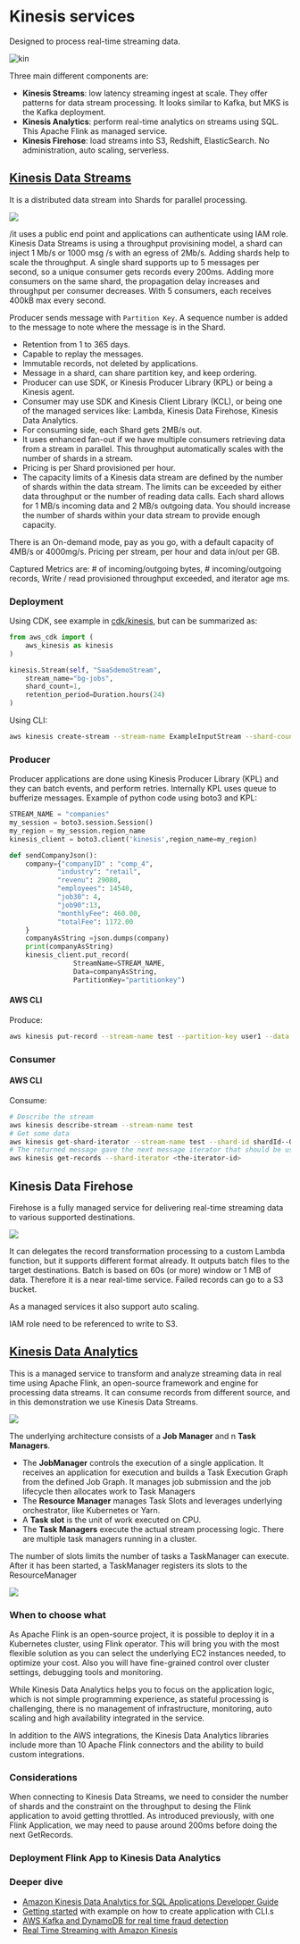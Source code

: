 # Kinesis services

Designed to process real-time streaming data. 

 ![kin](./diagrams/kinesis.drawio.svg)

Three main different components are: 

* **Kinesis Streams**: low latency streaming ingest at scale. They offer patterns for data stream processing. It looks similar to Kafka, but MKS is the Kafka deployment.
* **Kinesis Analytics**: perform real-time analytics on streams using SQL. This Apache Flink as managed service.
* **Kinesis Firehose**: load streams into S3, Redshift, ElasticSearch. No administration, auto scaling, serverless.

## [Kinesis Data Streams](https://aws.amazon.com/kinesis/data-analytics/)

It is a distributed data stream into Shards for parallel processing. 

![](./diagrams/kinesis-data-streams.drawio.png)

/it uses a public end point and applications can authenticate using IAM role. Kinesis Data Streams is using a throughput provisining model, a shard can inject 1 Mb/s or 1000 msg /s with an egress of 2Mb/s. Adding shards help to scale the throughput. A single shard supports up to 5 messages per second, so a unique consumer gets records every 200ms. Adding more consumers on the same shard, the propagation delay increases and throughput per consumer decreases. With 5 consumers, each receives 400kB max every second.

Producer sends message with `Partition Key`. A sequence number is added to the message to note where the message is in the Shard. 

* Retention from 1 to 365 days.
* Capable to replay the messages.
* Immutable records, not deleted by applications.
* Message in a shard, can share partition key, and keep ordering.
* Producer can use SDK, or Kinesis Producer Library (KPL) or being a Kinesis agent.
* Consumer may use SDK and Kinesis Client Library (KCL), or being one of the managed services like: Lambda, Kinesis Data Firehose, Kinesis Data Analytics.
* For consuming side, each Shard gets 2MB/s out.
* It uses enhanced fan-out if we have multiple consumers retrieving data from a stream in parallel. This throughput automatically scales with the number of shards in a stream.
* Pricing is per Shard provisioned per hour.
* The capacity limits of a Kinesis data stream are defined by the number of shards within the data stream. The limits can be exceeded by either data throughput or the number of reading data calls. Each shard allows for 1 MB/s incoming data and 2 MB/s outgoing data. You should increase the number of shards within your data stream to provide enough capacity.

There is an On-demand mode, pay as you go, with a default capacity of 4MB/s or 4000mg/s. Pricing per stream, per hour and data in/out per GB. 

Captured Metrics are: # of incoming/outgoing bytes, # incoming/outgoing records, Write / read provisioned throughput exceeded, and iterator age ms.

### Deployment

Using CDK, see example in [cdk/kinesis](https://github.com/jbcodeforce/big-data-tenant-analytics/tree/main/cdk/kinesis), but can be summarized as:

```python
from aws_cdk import (
    aws_kinesis as kinesis
)

kinesis.Stream(self, "SaaSdemoStream",
    stream_name="bg-jobs",
    shard_count=1,
    retention_period=Duration.hours(24)
)
```

Using CLI:

```sh
aws kinesis create-stream --stream-name ExampleInputStream --shard-count 1 --region us-west-2 --profile adminuser
```

### Producer

Producer applications are done using Kinesis Producer Library (KPL) and they can batch events, and perform retries. Internally KPL uses queue to bufferize messages.  Example of python code using boto3 and KPL:

```python
STREAM_NAME = "companies"
my_session = boto3.session.Session()
my_region = my_session.region_name
kinesis_client = boto3.client('kinesis',region_name=my_region)

def sendCompanyJson():
    company={"companyID" : "comp_4",
            "industry": "retail",
            "revenu": 29080,
            "employees": 14540,
            "job30": 4,
            "job90":13,
            "monthlyFee": 460.00,
            "totalFee": 1172.00
    }
    companyAsString =json.dumps(company)
    print(companyAsString)
    kinesis_client.put_record(
                StreamName=STREAM_NAME,
                Data=companyAsString,
                PartitionKey="partitionkey")
```

#### AWS CLI

Produce:

```sh
aws kinesis put-record --stream-name test --partition-key user1 --data "user signup" --cli-binary-format raw-in-base64-out
```

### Consumer

#### AWS CLI

Consume:

```sh
# Describe the stream
aws kinesis describe-stream --stream-name test
# Get some data
aws kinesis get-shard-iterator --stream-name test --shard-id shardId--00000000 --shard-iterator-type TRIM_HORIZON
# The returned message gave the next message iterator that should be used in the next call.
aws kinesis get-records --shard-iterator <the-iterator-id>
```

## Kinesis Data Firehose

Firehose is a fully managed service for delivering real-time streaming data to various supported destinations.

![](./diagrams/firehose.drawio.svg)

It can delegates the record transformation processing to a custom Lambda function, but it supports different format already. It outputs batch files to the target destinations. Batch is based on 60s (or more) window or 1 MB of data. Therefore it is a near real-time service. Failed records can go to a S3 bucket.

As a managed services it also support auto scaling.

IAM role need to be referenced to write to S3.

## [Kinesis Data Analytics](https://aws.amazon.com/kinesis/data-analytics/)

This is a managed service to transform and analyze streaming data in real time using Apache Flink, an open-source framework and engine for processing data streams. It can consume records from different source, and in this demonstration we use Kinesis Data Streams.

![](https://d1.awsstatic.com/architecture-diagrams/Product-Page-Diagram_Amazon-Kinesis-Data-Analytics_HIW.82e3aa53a5c87db03c766218b3d51f1a110c60eb.png)

The underlying architecture consists of a **Job Manager** and n **Task Managers**. 

* The **JobManager** controls the execution of a single application. It receives an application for execution and builds a Task Execution Graph from the defined Job Graph. It manages job submission and the job lifecycle then allocates work to Task Managers
* The **Resource Manager** manages Task Slots and leverages underlying orchestrator, like Kubernetes or Yarn.
* A **Task slot** is the unit of work executed on CPU.
* The **Task Managers** execute the actual stream processing logic. There are multiple task managers running in a cluster. 

The number of slots limits the number of tasks a TaskManager can execute. After it has been started, a TaskManager registers its slots to the ResourceManager

![](./diagrams/flink-arch.drawio.svg)


### When to choose what

As Apache Flink is an open-source project, it is possible to deploy it in a Kubernetes cluster, using Flink operator. This will bring you with the most flexible solution as you can select the underlying EC2 instances needed, to optimize your cost. Also you will have fine-grained control over cluster settings, debugging tools and monitoring.

While Kinesis Data Analytics helps you to focus on the application logic, which is not simple programming experience, as stateful processing is challenging, there is no management of infrastructure, monitoring, auto scaling and high availability integrated in the service.

In addition to the AWS integrations, the Kinesis Data Analytics libraries include more than 10 Apache Flink connectors and the ability to build custom integrations. 


### Considerations

When connecting to Kinesis Data Streams, we need to consider the number of shards and the constraint on the throughput to desing the Flink application to avoid getting throttled. As introduced previously, with one Flink Application, we may need to pause around 200ms before doing the next GetRecords.

### Deployment Flink App to Kinesis Data Analytics

 
### Deeper dive

* [Amazon Kinesis Data Analytics for SQL Applications Developer Guide](https://docs.aws.amazon.com/kinesisanalytics/latest/dev/examples.html)
* [Getting started](https://docs.aws.amazon.com/kinesisanalytics/latest/java/get-started-exercise.html#get-started-exercise-7-cli) with example on how to create application with CLI.s
* [AWS Kafka and DynamoDB for real time fraud detection](https://catalog.us-east-1.prod.workshops.aws/workshops/ad026e95-37fd-4605-a327-b585a53b1300/en-US)
* [Real Time Streaming with Amazon Kinesis](https://catalog.us-east-1.prod.workshops.aws/workshops/2300137e-f2ac-4eb9-a4ac-3d25026b235f/en-US)